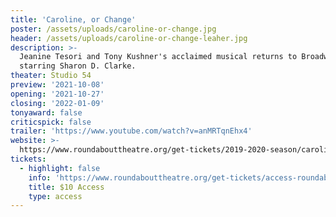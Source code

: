 ```yaml
---
title: 'Caroline, or Change'
poster: /assets/uploads/caroline-or-change.jpg
header: /assets/uploads/caroline-or-change-leaher.jpg
description: >-
  Jeanine Tesori and Tony Kushner's acclaimed musical returns to Broadway
  starring Sharon D. Clarke.
theater: Studio 54
preview: '2021-10-08'
opening: '2021-10-27'
closing: '2022-01-09'
tonyaward: false
criticspick: false
trailer: 'https://www.youtube.com/watch?v=anMRTqnEhx4'
website: >-
  https://www.roundabouttheatre.org/get-tickets/2019-2020-season/caroline-or-change/
tickets:
  - highlight: false
    info: 'https://www.roundabouttheatre.org/get-tickets/access-roundabout/'
    title: $10 Access
    type: access
---
```

